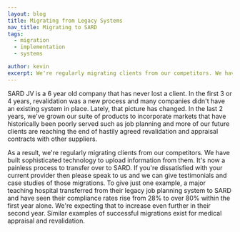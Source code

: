 ```yaml
---
layout: blog
title: Migrating from Legacy Systems
nav_title: Migrating to SARD
tags:
  - migration
  - implementation
  - systems

author: kevin
excerpt: We're regularly migrating clients from our competitors. We have built sophisticated technology to upload information from them. It's now a painless process to transfer over to SARD.
---
```


SARD JV is a 6 year old company that has never lost a client. In the first 3 or 4 years, revalidation was a new process and many companies didn't have an existing system in place. Lately, that picture has changed. In the last 2 years, we've grown our suite of products to incorporate markets that have historically been poorly served such as job planning and more of our future clients are reaching the end of hastily agreed revalidation and appraisal contracts with other suppliers.

As a result, we're regularly migrating clients from our competitors. We have built sophisticated technology to upload information from them. It's now a painless process to transfer over to SARD. If you're dissatisfied with your current provider then please speak to us and we can give testimonials and case studies of those migrations. To give just one example, a major teaching hospital transferred from their legacy job planning system to SARD and have seen their compliance rates rise from 28% to over 80% within the first year alone. We're expecting that to increase even further in their second year. Similar examples of successful migrations exist for medical appraisal and revalidation. 

